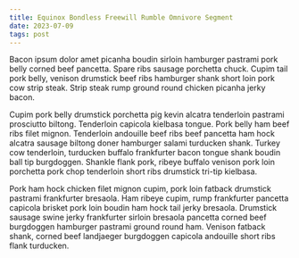 ```yaml
---
title: Equinox Bondless Freewill Rumble Omnivore Segment
date: 2023-07-09
tags: post
---
```


Bacon ipsum dolor amet picanha boudin sirloin hamburger pastrami pork belly corned beef pancetta.  Spare ribs sausage porchetta chuck.  Cupim tail pork belly, venison drumstick beef ribs hamburger shank short loin pork cow strip steak.  Strip steak rump ground round chicken picanha jerky bacon.

Cupim pork belly drumstick porchetta pig kevin alcatra tenderloin pastrami prosciutto biltong.  Tenderloin capicola kielbasa tongue.  Pork belly ham beef ribs filet mignon.  Tenderloin andouille beef ribs beef pancetta ham hock alcatra sausage biltong doner hamburger salami turducken shank.  Turkey cow tenderloin, turducken buffalo frankfurter bacon tongue shank boudin ball tip burgdoggen.  Shankle flank pork, ribeye buffalo venison pork loin porchetta pork chop tenderloin short ribs drumstick tri-tip kielbasa.

Pork ham hock chicken filet mignon cupim, pork loin fatback drumstick pastrami frankfurter bresaola.  Ham ribeye cupim, rump frankfurter pancetta capicola brisket pork loin boudin ham hock tail jerky bresaola.  Drumstick sausage swine jerky frankfurter sirloin bresaola pancetta corned beef burgdoggen hamburger pastrami ground round ham.  Venison fatback shank, corned beef landjaeger burgdoggen capicola andouille short ribs flank turducken.